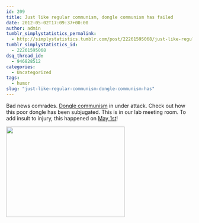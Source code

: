 ```yaml
---
id: 209
title: Just like regular communism, dongle communism has failed
date: 2012-05-02T17:09:37+00:00
author: admin
tumblr_simplystatistics_permalink:
  - http://simplystatistics.tumblr.com/post/22261595068/just-like-regular-communism-dongle-communism-has
tumblr_simplystatistics_id:
  - 22261595068
dsq_thread_id:
  - 946828512
categories:
  - Uncategorized
tags:
  - humor
slug: "just-like-regular-communism-dongle-communism-has"
---
```

Bad news comrades. <a href="http://simplystatistics.tumblr.com/post/10555655037/dongle-communism" target="_blank">Dongle communism</a> in under attack. Check out how this poor dongle has been subjugated. This is in our lab meeting room. To add insult to injury, this happened on <a href="http://en.wikipedia.org/wiki/International_Workers%27_Day" target="_blank">May 1st</a>! 

<img height="244" src="http://rafalab.jhsph.edu/simplystats/dongle-capitalism.jpg" width="320" />
